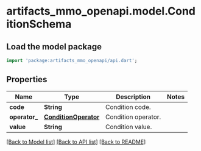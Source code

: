 # artifacts_mmo_openapi.model.ConditionSchema

## Load the model package
```dart
import 'package:artifacts_mmo_openapi/api.dart';
```

## Properties
Name | Type | Description | Notes
------------ | ------------- | ------------- | -------------
**code** | **String** | Condition code. | 
**operator_** | [**ConditionOperator**](ConditionOperator.md) | Condition operator. | 
**value** | **String** | Condition value. | 

[[Back to Model list]](../README.md#documentation-for-models) [[Back to API list]](../README.md#documentation-for-api-endpoints) [[Back to README]](../README.md)


